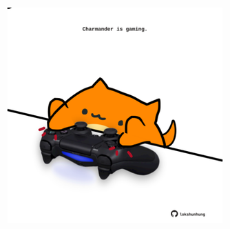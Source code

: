 <!-- built at 03/02/2024, 04:00:48 UTC -->
<p align="center">
  <img width="500" height="500" src="./ReadmeImage.svg">
</p>
